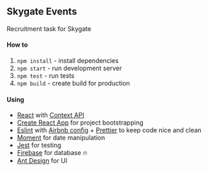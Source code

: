 ## Skygate Events

Recruitment task for Skygate

#### How to

1. `npm install` - install dependencies
2. `npm start` - run development server
3. `npm test` - run tests
4. `npm build` - create build for production

#### Using
* [React](https://reactjs.org/) with [Context API](https://reactjs.org/docs/context.html) 
* [Create React App](https://github.com/facebookincubator/create-react-app) for project bootstrapping
* [Eslint](https://github.com/eslint/eslint) with [Airbnb config](https://github.com/airbnb/javascript) + [Prettier](https://github.com/prettier/prettier) to keep code nice and clean
* [Moment](https://github.com/moment/moment) for date manipulation
* [Jest](https://github.com/facebook/jest) for testing
* [Firebase](https://www.npmjs.com/package/firebase) for database 🔥
* [Ant Design](https://ant.design/) for UI
